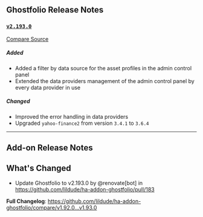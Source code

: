 ## Ghostfolio Release Notes

### [`v2.193.0`](https://redirect.github.com/ghostfolio/ghostfolio/blob/HEAD/CHANGELOG.md#21930---2025-08-22)

[Compare Source](https://redirect.github.com/ghostfolio/ghostfolio/compare/2.192.0...2.193.0)

##### Added

- Added a filter by data source for the asset profiles in the admin control panel
- Extended the data providers management of the admin control panel by every data provider in use

##### Changed

- Improved the error handling in data providers
- Upgraded `yahoo-finance2` from version `3.4.1` to `3.6.4`

---

## Add-on Release Notes




## What's Changed
* Update Ghostfolio to v2.193.0 by @renovate[bot] in https://github.com/lildude/ha-addon-ghostfolio/pull/183


**Full Changelog**: https://github.com/lildude/ha-addon-ghostfolio/compare/v1.92.0...v1.93.0
